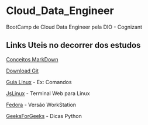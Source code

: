# Cloud_Data_Engineer
BootCamp de Cloud Data Engineer pela DIO - Cognizant

## Links Uteis no decorrer dos estudos

[Conceitos MarkDown](https://www.markdownguide.org/getting-started/)

[Download Git](https://git-scm.com/downloads) 

[Guia Linux](https://guiafoca.org/) - Ex: Comandos 

[JsLinux](https://bellard.org/jslinux/) - Terminal Web para Linux

[Fedora](https://getfedora.org/pt_BR/) - Versão WorkStation

[GeeksForGeeks](https://www.geeksforgeeks.org/) - Dicas Python
